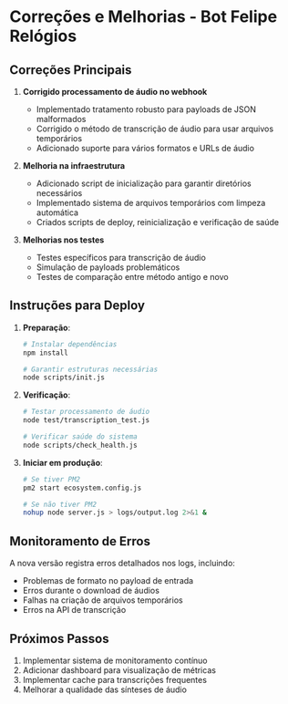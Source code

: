 # Correções e Melhorias - Bot Felipe Relógios

## Correções Principais

1. **Corrigido processamento de áudio no webhook**
   - Implementado tratamento robusto para payloads de JSON malformados
   - Corrigido o método de transcrição de áudio para usar arquivos temporários
   - Adicionado suporte para vários formatos e URLs de áudio

2. **Melhoria na infraestrutura**
   - Adicionado script de inicialização para garantir diretórios necessários
   - Implementado sistema de arquivos temporários com limpeza automática
   - Criados scripts de deploy, reinicialização e verificação de saúde

3. **Melhorias nos testes**
   - Testes específicos para transcrição de áudio
   - Simulação de payloads problemáticos
   - Testes de comparação entre método antigo e novo

## Instruções para Deploy

1. **Preparação**:
   ```bash
   # Instalar dependências
   npm install
   
   # Garantir estruturas necessárias
   node scripts/init.js
   ```

2. **Verificação**:
   ```bash
   # Testar processamento de áudio
   node test/transcription_test.js
   
   # Verificar saúde do sistema
   node scripts/check_health.js
   ```

3. **Iniciar em produção**:
   ```bash
   # Se tiver PM2
   pm2 start ecosystem.config.js
   
   # Se não tiver PM2
   nohup node server.js > logs/output.log 2>&1 &
   ```

## Monitoramento de Erros

A nova versão registra erros detalhados nos logs, incluindo:
- Problemas de formato no payload de entrada
- Erros durante o download de áudios
- Falhas na criação de arquivos temporários
- Erros na API de transcrição

## Próximos Passos

1. Implementar sistema de monitoramento contínuo
2. Adicionar dashboard para visualização de métricas
3. Implementar cache para transcrições frequentes
4. Melhorar a qualidade das sínteses de áudio
